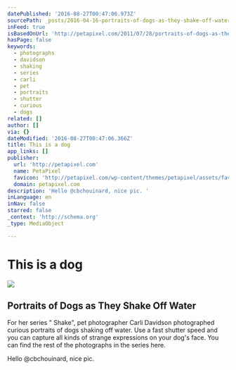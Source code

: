 ```yaml
---
datePublished: '2016-08-27T00:47:06.973Z'
sourcePath: _posts/2016-04-16-portraits-of-dogs-as-they-shake-off-water.md
inFeed: true
isBasedOnUrl: 'http://petapixel.com/2011/07/28/portraits-of-dogs-as-they-shake-off-water/'
hasPage: false
keywords:
  - photographs
  - davidson
  - shaking
  - series
  - carli
  - pet
  - portraits
  - shutter
  - curious
  - dogs
related: []
author: []
via: {}
dateModified: '2016-08-27T00:47:06.366Z'
title: This is a dog
app_links: []
publisher:
  url: 'http://petapixel.com'
  name: PetaPixel
  favicon: 'http://petapixel.com/wp-content/themes/petapixel/assets/favicon.ico'
  domain: petapixel.com
description: 'Hello @cbchouinard, nice pic. '
inLanguage: en
inNav: false
starred: false
_context: 'http://schema.org'
_type: MediaObject

---
```

# This is a dog

<article style=""><img src="https://s3-us-west-2.amazonaws.com/the-grid-img/p/dccb8bf195de936f7fd6d736006e28abcefa5a63.jpg" /><h1>Portraits of Dogs as They Shake Off Water</h1><p>For her series " Shake", pet photographer Carli Davidson photographed curious portraits of dogs shaking off water. Use a fast shutter speed and you can capture all kinds of strange expressions on your dog's face. You can find the rest of the photographs in the series here.</p></article>

Hello @cbchouinard, nice pic.